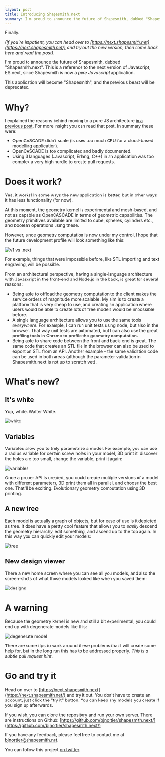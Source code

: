 ```yaml
---
layout: post
title: Introducing Shapesmith.next
summary: I'm proud to announce the future of Shapesmith, dubbed "Shapesmith.next". This is a reference to the next version of Javascript, ES.next, since Shapesmith is now a pure Javascript application.
---
```


Finally.

*(If you're impatient, you can head over to [https://next.shapesmith.net](https://next.shapesmith.net/) and try out the new version, then come back here and read the post)*.

I'm proud to announce the future of Shapesmith, dubbed "Shapesmith.next". This is a reference to the next version of Javascript, ES.next, since Shapesmith is now a *pure Javascript* application.

This application will become "Shapesmith", and the previous beast will be deprecated.

# Why?

I explained the reasons behind moving to a pure JS architecture [in a previous post](http://shapesmith.net/2013/03/06/ProgressUpdate.html). For more insight you can read that post. In summary these were:

 * OpenCASCADE didn't scale (is uses too much CPU for a cloud-based modelling application).
 * OpenCASCADE is too complicated and badly documented.
 * Using 3 languages (Javascript, Erlang, C++) in an application was too complex a very high hurdle to create pull requests.

# Does it work?

Yes, it works! In some ways the new application is better, but in other ways it has less functionality (for now).

At this moment, the geometry kernel is experimental and mesh-based, and not as capable as OpenCASCADE in terms of geometric capabilities. The geometry primitives available are limited to cube, spheres, cylinders etc., and boolean operations using these. 

However, since geometry computation is now under my control, I hope that the future development profile will look something like this:

![v1 vs .next](/img/introducingdotnext/v1vsdotnext.png)

For example, things that were impossible before, like STL importing and text engraving, will be possible. 

From an architectural perspective, having a single-language architecture with Javascript in the front-end and Node.js in the back, is great for several reasons:

 * Being able to offload the geometry computation to the client makes the service orders of magnitude more scalable. My aim is to create a platform that is very cheap to use, and creating an application where users would be able to create lots of free models would be impossible before.
 * A single language architecture allows you to use the same tools *everywhere*. For example, I can run unit tests using node, but also in the browser. That way unit tests are automated, but I can also use the great profiling tools in Chrome to profile the geometry computation.
 * Being able to share code between the front and back-end is great. The same code that creates an STL file in the browser can also be used to export an STL from an API. Another example - the same validation code can be used in both areas (although the parameter validation in Shapesmith.next is not up to scratch yet).

# What's new?

## It's white

Yup, white. Walter White.

![white](/img/introducingdotnext/white.png)

## Variables

Variables allow you to truly parametrise a model. For example, you can use a radius variable for certain screw holes in your model, 3D print it, discover the holes are too small, change the variable, print it again:

![variables](/img/introducingdotnext/variables.png)

Once a proper API is created, you could create multiple versions of a model with different parameters, 3D print them all in parallel, and choose the best one. That'll be exciting. Evolutionary geometry computation using 3D printing.

## A new tree

Each model is actually a graph of objects, but for ease of use is it depicted as tree. It does have a pretty cool feature that allows you to *easily* descend the geometry hierarchy, edit something, and ascend up to the top again. In this way you can quickly edit your models:

![tree](/img/introducingdotnext/tree.png)

## New design viewer

There a new home screen where you can see all you models, and also the screen-shots of what those models looked like when you saved them:

![designs](/img/introducingdotnext/designs.png)

# A warning

<p class="warning">
Because the geometry kernel is new and still a bit experimental, you could end up with degenerate models like this:</p>

![degenerate model](/img/introducingdotnext/degenerate.png)

There are some tips to work around these problems that I will create some help for, but in the long run this has to be addressed properly. *This is a subtle pull request hint*.

# Go and try it

Head on over to [https://next.shapesmith.next](https://next.shapesmith.net/) and try it out. You don't have to create an account, just click the "try it" button. You can keep any models you create if you sign up afterwards.

If you wish, you can clone the repository and run your own server. There are instructions on Github: [https://github.com/bjnortier/shapesmith.next/](https://github.com/bjnortier/shapesmith.next/)

If you have any feedback, please feel free to contact me at [bjnortier@shapesmith.net](mailto:bjnortier@shapesmith.net). 

You can follow this project [on twitter](http://twitter.com/shapesmith).




























